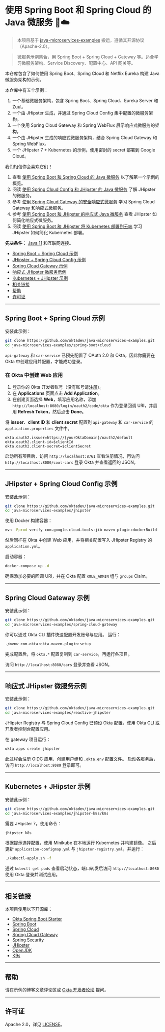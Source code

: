 # 使用 Spring Boot 和 Spring Cloud 的 Java 微服务 🍃☁️

> 本项目基于 [java-microservices-examples](https://github.com/oktadev/java-microservices-examples) 搬运，遵循其开源协议（Apache-2.0）。

> 微服务示例集合，用 Spring Boot + Spring Cloud + Gateway 等。适合学习微服务架构、Service Discovery、配置中心、API 网关等。

本仓库包含了如何使用 Spring Boot、Spring Cloud 和 Netflix Eureka 构建 Java 微服务架构的示例。

本仓库中有五个示例：

1. 一个基础微服务架构，包含 Spring Boot、Spring Cloud、Eureka Server 和 Zuul。
2. 一个由 JHipster 生成，并通过 Spring Cloud Config 集中配置的微服务架构。
3. 一个使用 Spring Cloud Gateway 和 Spring WebFlux 展示响应式微服务的架构。
4. 一个由 JHipster 生成的响应式微服务架构，结合 Spring Cloud Gateway 和 Spring WebFlux。
5. 一个 JHipster 7 + Kubernetes 的示例，使用密封的 secret 部署到 Google Cloud。

我们相信你会喜欢它们！

1. 查看 [使用 Spring Boot 和 Spring Cloud 的 Java 微服务][blog-spring-boot-spring-cloud] 以了解第一个示例的概览。
2. 阅读 [使用 Spring Cloud Config 和 JHipster 的 Java 微服务][blog-spring-cloud-config] 了解 JHipster 的微服务。
3. 参考 [使用 Spring Cloud Gateway 的安全响应式微服务][blog-spring-cloud-gateway] 学习 Spring Cloud Gateway 和响应式微服务。
4. 参考 [使用 Spring Boot 和 JHipster 的响应式 Java 微服务][blog-reactive-jhipster] 查看 JHipster 如何简化响应式微服务。
5. 阅读 [使用 Spring Boot 和 JHipster 将 Kubernetes 部署到云端][blog-k8s] 学习 JHipster 如何简化 Kubernetes 部署。

**先决条件：** [Java 11](https://sdkman.io/sdks#java) 和互联网连接。

* [Spring Boot + Spring Cloud 示例](#spring-boot--spring-cloud-example)
* [JHipster + Spring Cloud Config 示例](#jhipster--spring-cloud-config-example)
* [Spring Cloud Gateway 示例](#spring-cloud-gateway-example)
* [响应式 JHipster 微服务示例](#reactive-microservices-with-jhipster-example)
* [Kubernetes + JHipster 示例](#kubernetes--reactive-java-with-jhipster-example)
* [相关链接](#links)
* [帮助](#help)
* [许可证](#license)

---

## Spring Boot + Spring Cloud 示例

安装此示例：

```bash
git clone https://github.com/oktadev/java-microservices-examples.git
cd java-microservices-examples/spring-boot+cloud
```

`api-gateway` 和 `car-service` 已预先配置了 OAuth 2.0 和 Okta，因此你需要在 Okta 中创建应用并配置，才能成功登录。

### 在 Okta 中创建 Web 应用

1. 登录你的 Okta 开发者账号（没有账号请[注册](https://developer.okta.com/signup/)）。
2. 在 **Applications** 页面点击 **Add Application**。
3. 在创建页面选择 **Web**，填写应用名称，添加 `http://localhost:8080/login/oauth2/code/okta` 作为登录回调 URI，并启用 **Refresh Token**，然后点击 **Done**。

将 **issuer**、**client ID** 和 **client secret** 配置到 `api-gateway` 和 `car-service` 的 `application.properties` 文件中。

```properties
okta.oauth2.issuer=https://{yourOktaDomain}/oauth2/default
okta.oauth2.client-id=$clientId
okta.oauth2.client-secret=$clientSecret
```

启动所有项目后，访问 `http://localhost:8761` 查看注册情况，再访问 `http://localhost:8080/cool-cars` 登录 Okta 并查看返回的 JSON。

---

## JHipster + Spring Cloud Config 示例

安装此示例：

```bash
git clone https://github.com/oktadev/java-microservices-examples.git
cd java-microservices-examples/jhipster
```

使用 Docker 构建容器：

```bash
mvn -Pprod verify com.google.cloud.tools:jib-maven-plugin:dockerBuild
```

然后同样在 Okta 中创建 Web 应用，并将相关配置写入 JHipster Registry 的 `application.yml`。

启动容器：

```bash
docker-compose up -d
```

确保添加必要的回调 URI，并在 Okta 配置 `ROLE_ADMIN` 组与 `groups` Claim。

---

## Spring Cloud Gateway 示例

安装此示例：

```bash
git clone https://github.com/oktadev/java-microservices-examples.git
cd java-microservices-examples/spring-cloud-gateway
```

你可以通过 Okta CLI 插件快速配置开发账号与应用。
运行：

```bash
./mvnw com.okta:okta-maven-plugin:setup
```

完成配置后，将 `okta.*` 配置复制到 `car-service`，再运行各项目。

访问 `http://localhost:8080/cars` 登录并查看 JSON。

---

## 响应式 JHipster 微服务示例

安装此示例：

```bash
git clone https://github.com/oktadev/java-microservices-examples.git
cd java-microservices-examples/reactive-jhipster
```

JHipster Registry 与 Spring Cloud Config 已预设 Okta 配置，使用 Okta CLI 或开发者控制台配置应用。

在 gateway 项目运行：

```bash
okta apps create jhipster
```

此过程会注册 OIDC 应用、创建用户组和 `.okta.env` 配置文件。
启动各服务后，访问 `http://localhost:8080` 登录即可。

---

## Kubernetes + JHipster 示例

安装此示例：

```bash
git clone https://github.com/oktadev/java-microservices-examples.git
cd java-microservices-examples/jhipster-k8s/k8s
```

需要 JHipster 7，使用命令：

```bash
jhipster k8s
```

根据提示选择配置，使用 Minikube 在本地运行 Kubernetes 并构建镜像。
之后更新 `application-configmap.yml` 与 `jhipster-registry.yml`，并运行：

```bash
./kubectl-apply.sh -f
```

通过 `kubectl get pods` 查看启动状态，端口转发后访问 `http://localhost:8080` 使用 Okta 登录并测试应用。

---

## 相关链接

本项目使用以下开源库：

* [Okta Spring Boot Starter](https://github.com/okta/okta-spring-boot)
* [Spring Boot](https://spring.io/projects/spring-boot)
* [Spring Cloud](https://spring.io/projects/spring-cloud)
* [Spring Cloud Gateway](https://spring.io/projects/spring-cloud-gateway)
* [Spring Security](https://spring.io/projects/spring-security)
* [JHipster](https://www.jhipster.tech)
* [OpenJDK](https://openjdk.java.net/)
* [K9s](https://k9scli.io/)

---

## 帮助

请在示例的博客文章评论区或 [Okta 开发者论坛](https://devforum.okta.com/) 提问。

---

## 许可证

Apache 2.0，详见 [LICENSE](LICENSE)。

[blog-spring-boot-spring-cloud]: https://developer.okta.com/blog/2019/05/22/java-microservices-spring-boot-spring-cloud
[blog-spring-cloud-config]: https://developer.okta.com/blog/2019/05/23/java-microservices-spring-cloud-config
[blog-spring-cloud-gateway]: https://developer.okta.com/blog/2019/08/28/reactive-microservices-spring-cloud-gateway
[blog-reactive-jhipster]: https://developer.okta.com/blog/2021/01/20/reactive-java-microservices
[blog-k8s]: https://developer.okta.com/blog/2021/06/01/kubernetes-spring-boot-jhipster
